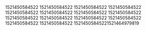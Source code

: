 1521450584522
1521450584522
1521450584522
1521450584522
1521450584522
1521450584522
1521450584522
1521450584522
1521450584522
1521450584522
1521450584522
1521450584522
1521450584522
1521450584522
15214505845221521464979819